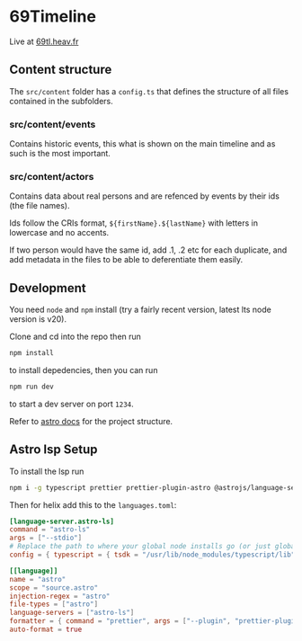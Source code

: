 # 69Timeline
Live at [69tl.heav.fr](https://69tl.heav.fr)
## Content structure
The `src/content` folder has a `config.ts` that defines the structure of all
files contained in the subfolders.

### src/content/events
Contains historic events, this what is shown on the main timeline and as such is the most
important.

### src/content/actors
Contains data about real persons and are refenced by events by their ids (the file names).

Ids follow the CRIs format, `${firstName}.${lastName}` with letters in lowercase and no accents.

If two person would have the same id, add .1, .2 etc for each duplicate, and add metadata
in the files to be able to deferentiate them easily.

## Development

You need `node` and `npm` install (try a fairly recent version, latest lts node version is v20).

Clone and cd into the repo then run
```sh
npm install
```
to install depedencies, then you can run
```sh
npm run dev
```
to start a dev server on port `1234`.

Refer to [astro docs](https://docs.astro.build/en/basics/project-structure/)
for the project structure.

## Astro lsp Setup

To install the lsp run
```sh
npm i -g typescript prettier prettier-plugin-astro @astrojs/language-server
```

Then for helix add this to the `languages.toml`:
```toml
[language-server.astro-ls]
command = "astro-ls"
args = ["--stdio"]
# Replace the path to where your global node installs go (or just globally search for node_modules/typescript/lib)
config = { typescript = { tsdk = "/usr/lib/node_modules/typescript/lib" }}

[[language]]
name = "astro"
scope = "source.astro"
injection-regex = "astro"
file-types = ["astro"]
language-servers = ["astro-ls"]
formatter = { command = "prettier", args = ["--plugin", "prettier-plugin-astro", "--parser", "astro"] }
auto-format = true
```
